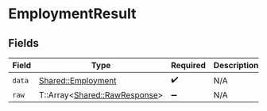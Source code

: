 # EmploymentResult


## Fields

| Field                                                               | Type                                                                | Required                                                            | Description                                                         |
| ------------------------------------------------------------------- | ------------------------------------------------------------------- | ------------------------------------------------------------------- | ------------------------------------------------------------------- |
| `data`                                                              | [Shared::Employment](../../models/shared/employment.md)             | :heavy_check_mark:                                                  | N/A                                                                 |
| `raw`                                                               | T::Array<[Shared::RawResponse](../../models/shared/rawresponse.md)> | :heavy_minus_sign:                                                  | N/A                                                                 |
